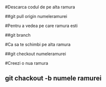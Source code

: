 
#Descarca codul de pe alta ramura

##git pull origin numeleramurei

#Pentru a vedea pe care ramura esti

##git branch

#Ca sa te schimbi pe alta ramura

##git checkout numeleramurei

#Creezi o nua ramura
## git chackout -b numele ramurei